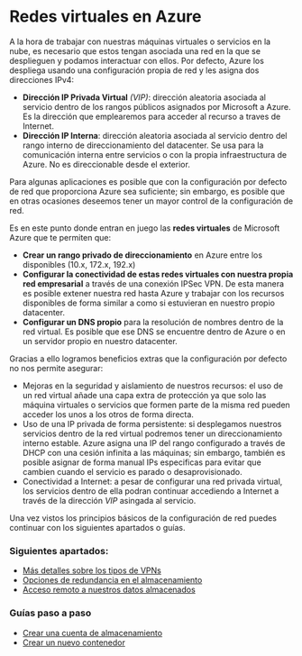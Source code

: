 # Redes virtuales en Azure

A la hora de trabajar con nuestras máquinas virtuales o servicios en la nube, es necesario que estos tengan asociada una red en la que se desplieguen y podamos interactuar con ellos. Por defecto, Azure los despliega usando una configuración propia de red y les asigna dos direcciones IPv4:

- **Dirección IP Privada Virtual** *(VIP)*: dirección aleatoria asociada al servicio dentro de los rangos públicos asignados por Microsoft a Azure. Es la dirección que emplearemos para acceder al recurso a traves de Internet. 
- **Dirección IP Interna**: dirección aleatoria asociada al servicio dentro del rango interno de direccionamiento del datacenter. Se usa para la comunicación interna entre servicios o con la propia infraestructura de Azure. No es direccionable desde el exterior.

Para algunas aplicaciones es posible que con la configuración por defecto de red que proporciona Azure sea suficiente; sin embargo, es posible que en otras ocasiones deseemos tener un mayor control de la configuración de red. 

Es en este punto donde entran en juego las **redes virtuales** de Microsoft Azure que te permiten que:

- **Crear un rango privado de direccionamiento** en Azure entre los disponibles (10.x, 172.x, 192.x)
- **Configurar la conectividad de estas redes virtuales con nuestra propia red empresarial** a través de una conexión IPSec VPN. De esta manera es posible extener nuestra red hasta Azure y trabajar con los recursos disponibles de forma similar a como si estuvieran en nuestro propio datacenter.
- **Configurar un DNS propio** para la resolución de nombres dentro de la red virtual. Es posible que ese DNS se encuentre dentro de Azure o en un servidor propio en nuestro datacenter.

Gracias a ello logramos beneficios extras que la configuración por defecto no nos permite asegurar:

- Mejoras en la seguridad y aislamiento de nuestros recursos: el uso de un red virtual añade una capa extra de protección ya que solo las máquina virtuales o servicios que formen parte de la misma red pueden acceder los unos a los otros de forma directa. 
- Uso de una IP privada de forma persistente: si desplegamos nuestros servicios dentro de la red virtual podremos tener un direccionamiento interno estable. Azure asigna una IP del rango configurado a través de DHCP con una cesión infinita a las máquinas; sin embargo, también es posible asignar de forma manual IPs especificas para evitar que cambien cuando el servicio es parado o desaprovisionado.
- Conectividad a Internet: a pesar de configurar una red privada virtual, los servicios dentro de ella podran continuar accediendo a Internet a través de la dirección *VIP* asingada al servicio. 

Una vez vistos los principios básicos de la configuración de red puedes continuar con los siguientes apartados o guías. 

### Siguientes apartados: 

- [Más detalles sobre los tipos de VPNs](storage-types.md "Tipos de almacenamiento Azure Storage") 
- [Opciones de redundancia en el almacenamiento](storage-redundancy.md "Tipos de redundancia en Azure Storage") 
- [Acceso remoto a nuestros datos almacenados](storage-remoteAccess.md "Acceso remoto a Azure Storage")

### Guías paso a paso 
- [Crear una cuenta de almacenamiento](storage-create-account.md "Crear una cuenta de almacenamiento") 
- [Crear un nuevo contenedor](storage-create-container.md "Crear un contenedor") 
